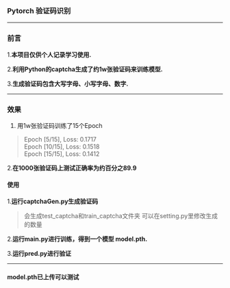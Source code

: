 ### Pytorch 验证码识别

***

### 前言
1.**本项目仅供个人记录学习使用.**

2.**利用Python的captcha生成了约1w张验证码来训练模型.**

3.**生成验证码包含大写字母、小写字母、数字.**

***
### 效果 
1. 用1w张验证码训练了15个Epoch
>Epoch [5/15], Loss: 0.1717  
Epoch [10/15], Loss: 0.1518  
Epoch [15/15], Loss: 0.1412

2.**在1000张验证码上测试正确率为约百分之89.9**

#### 使用
1.**运行captchaGen.py生成验证码**
> 会生成test_captcha和train_captcha文件夹
> 可以在setting.py里修改生成的数量

2.**运行main.py进行训练，得到一个模型 model.pth.**

3.**运行pred.py进行验证**

***
#### model.pth已上传可以测试


